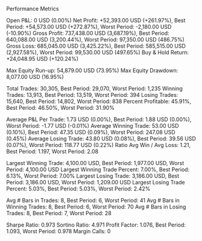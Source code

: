 Performance Metrics

Open P&L: 0 USD (0.00%)
Net Profit: +52,393.00 USD (+261.97%), Best Period: +54,573.00 USD (+272.87%), Worst Period: -2,180.00 USD (-10.90%)
Gross Profit: 737,438.00 USD (3,687.19%), Best Period: 640,088.00 USD (3,200.44%), Worst Period: 97,350.00 USD (486.75%)
Gross Loss: 685,045.00 USD (3,425.22%), Best Period: 585,515.00 USD (2,927.58%), Worst Period: 99,530.00 USD (497.65%)
Buy & Hold Return: +24,048.95 USD (+120.24%)

Max Equity Run-up: 54,879.00 USD (73.95%)
Max Equity Drawdown: 8,077.00 USD (16.95%)

Total Trades: 30,305, Best Period: 29,070, Worst Period: 1,235
Winning Trades: 13,913, Best Period: 13,519, Worst Period: 394
Losing Trades: 15,640, Best Period: 14,802, Worst Period: 838
Percent Profitable: 45.91%, Best Period: 46.50%, Worst Period: 31.90%

Average P&L Per Trade: 1.73 USD (0.00%), Best Period: 1.88 USD (0.00%), Worst Period: -1.77 USD (-0.01%)
Average Winning Trade: 53.00 USD (0.10%), Best Period: 47.35 USD (0.09%), Worst Period: 247.08 USD (0.45%)
Average Losing Trade: 43.80 USD (0.08%), Best Period: 39.56 USD (0.07%), Worst Period: 118.77 USD (0.22%)
Ratio Avg Win / Avg Loss: 1.21, Best Period: 1.197, Worst Period: 2.08

Largest Winning Trade: 4,100.00 USD, Best Period: 1,977.00 USD, Worst Period: 4,100.00 USD
Largest Winning Trade Percent: 7.00%, Best Period: 6.13%, Worst Period: 7.00%
Largest Losing Trade: 3,186.00 USD, Best Period: 3,186.00 USD, Worst Period: 1,209.00 USD
Largest Losing Trade Percent: 5.03%, Best Period: 5.03%, Worst Period: 2.42%

Avg # Bars in Trades: 8, Best Period: 6, Worst Period: 41
Avg # Bars in Winning Trades: 8, Best Period: 6, Worst Period: 70
Avg # Bars in Losing Trades: 8, Best Period: 7, Worst Period: 28

Sharpe Ratio: 0.973
Sortino Ratio: 4.971
Profit Factor: 1.076, Best Period: 1.093, Worst Period: 0.978
Margin Calls: 0

